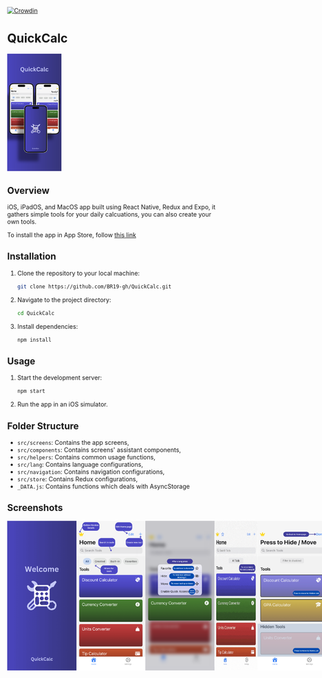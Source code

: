 [![Crowdin](https://badges.crowdin.net/quickcalc/localized.svg)](https://crowdin.com)
# QuickCalc

<img src="https://github.com/BR19-gh/QuickCalc/blob/master/assets/panel.png" alt="Icon" width="25%" height="25%">

## Overview

iOS, iPadOS, and MacOS app built using React Native, Redux and Expo, it gathers simple tools for your daily calcuations, you can also create your own tools.

To install the app in App Store, follow [this link](https://apps.apple.com/app/id6502615780)
## Installation

1. Clone the repository to your local machine:

   ```bash
   git clone https://github.com/BR19-gh/QuickCalc.git
   ```

2. Navigate to the project directory:

   ```bash
   cd QuickCalc
   ```

3. Install dependencies:

   ```bash
   npm install
   ```

## Usage

1. Start the development server:

   ```bash
   npm start
   ```

2. Run the app in an iOS simulator.

## Folder Structure

- `src/screens`: Contains the app screens,
- `src/components`: Contains screens' assistant components,
- `src/helpers`: Contains common usage functions,
- `src/lang`: Contains language configurations,
- `src/navigation`: Contains navigation configurations,
- `src/store`: Contains Redux configurations,
- `_DATA.js`: Contains functions which deals with AsyncStorage

## Screenshots
<div
   style="display: flex;"
   >
<img src="https://github.com/BR19-gh/QuickCalc/blob/master/walkthro_en/welcome.png" width="160.5" hight="347.25" alt="welcome">
<img src="https://github.com/BR19-gh/QuickCalc/blob/master/walkthro_en/home.png" width="160.5" hight="347.25" alt="home page">
<img src="https://github.com/BR19-gh/QuickCalc/blob/master/walkthro_en/home_menu.png" width="160.5" hight="347.25" alt="menu">
<img src="https://github.com/BR19-gh/QuickCalc/blob/master/walkthro_en/edit.gif" width="20%" hight="20%" alt="edit page">
<img src="https://github.com/BR19-gh/QuickCalc/blob/master/walkthro_en/hidden.png" width="160.5" hight="347.25" alt="hidden list">
<img src="https://github.com/BR19-gh/QuickCalc/blob/master/walkthro_en/home_swipe.gif" width="20%" hight="20%" alt="swipe action">
<img src="https://github.com/BR19-gh/QuickCalc/blob/master/walkthro_en/settings.png" width="160.5" hight="347.25" alt="settings page">
</div>



